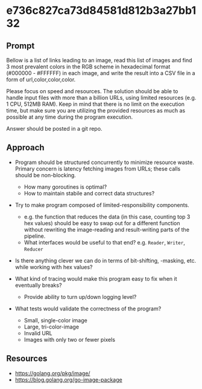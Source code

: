 # e736c827ca73d84581d812b3a27bb132

## Prompt

Bellow is a list of links leading to an image, read this list of images and find 3 most prevalent colors in the RGB scheme in hexadecimal format (#000000 - #FFFFFF) in each image, and write the result into a CSV file in a form of url,color,color,color.

Please focus on speed and resources. The solution should be able to handle input files with more than a billion URLs, using limited resources (e.g. 1 CPU, 512MB RAM). Keep in mind that there is no limit on the execution time, but make sure you are utilizing the provided resources as much as possible at any time during the program execution.

Answer should be posted in a git repo.

## Approach

* Program should be structured concurrently to minimize resource waste. Primary concern is latency fetching images from URLs; these calls should be non-blocking.
  * How many goroutines is optimal?
  * How to maintain stabile and correct data structures?

* Try to make program composed of limited-responsibility components.
  * e.g. the function that reduces the data (in this case, counting top 3 hex values) should be easy to swap out for a different function without rewriting the image-reading and result-writing parts of the pipeline.
  * What interfaces would be useful to that end? e.g. `Reader`, `Writer`, `Reducer`

* Is there anything clever we can do in terms of bit-shifting, -masking, etc. while working with hex values?

* What kind of tracing would make this program easy to fix when it eventually breaks?
  * Provide ability to turn up/down logging level?

* What tests would validate the correctness of the program?
  * Small, single-color image
  * Large, tri-color-image
  * Invalid URL
  * Images with only two or fewer pixels

## Resources

* https://golang.org/pkg/image/
* https://blog.golang.org/go-image-package

